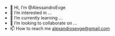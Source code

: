 - 👋 Hi, I’m @AlessandroEvge
- 👀 I’m interested in ...
- 🌱 I’m currently learning ...
- 💞️ I’m looking to collaborate on ...
- 📫 How to reach me alexandrosevge@gmail.com

<!---
AlessandroEvge/AlessandroEvge is a ✨ special ✨ repository because its `README.md` (this file) appears on your GitHub profile.
You can click the Preview link to take a look at your changes.
--->
